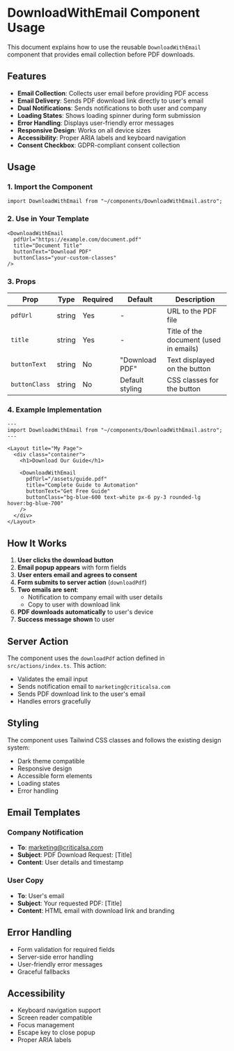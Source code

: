 # DownloadWithEmail Component Usage

This document explains how to use the reusable `DownloadWithEmail` component that provides email collection before PDF downloads.

## Features

- **Email Collection**: Collects user email before providing PDF access
- **Email Delivery**: Sends PDF download link directly to user's email
- **Dual Notifications**: Sends notifications to both user and company
- **Loading States**: Shows loading spinner during form submission
- **Error Handling**: Displays user-friendly error messages
- **Responsive Design**: Works on all device sizes
- **Accessibility**: Proper ARIA labels and keyboard navigation
- **Consent Checkbox**: GDPR-compliant consent collection

## Usage

### 1. Import the Component

```astro
import DownloadWithEmail from "~/components/DownloadWithEmail.astro";
```

### 2. Use in Your Template

```astro
<DownloadWithEmail 
  pdfUrl="https://example.com/document.pdf" 
  title="Document Title"
  buttonText="Download PDF" 
  buttonClass="your-custom-classes"
/>
```

### 3. Props

| Prop | Type | Required | Default | Description |
|------|------|----------|---------|-------------|
| `pdfUrl` | string | Yes | - | URL to the PDF file |
| `title` | string | Yes | - | Title of the document (used in emails) |
| `buttonText` | string | No | "Download PDF" | Text displayed on the button |
| `buttonClass` | string | No | Default styling | CSS classes for the button |

### 4. Example Implementation

```astro
---
import DownloadWithEmail from "~/components/DownloadWithEmail.astro";
---

<Layout title="My Page">
  <div class="container">
    <h1>Download Our Guide</h1>
    
    <DownloadWithEmail 
      pdfUrl="/assets/guide.pdf" 
      title="Complete Guide to Automation"
      buttonText="Get Free Guide"
      buttonClass="bg-blue-600 text-white px-6 py-3 rounded-lg hover:bg-blue-700"
    />
  </div>
</Layout>
```

## How It Works

1. **User clicks the download button**
2. **Email popup appears** with form fields
3. **User enters email and agrees to consent**
4. **Form submits to server action** (`downloadPdf`)
5. **Two emails are sent**:
   - Notification to company email with user details
   - Copy to user with download link
6. **PDF downloads automatically** to user's device
7. **Success message shown** to user

## Server Action

The component uses the `downloadPdf` action defined in `src/actions/index.ts`. This action:

- Validates the email input
- Sends notification email to `marketing@criticalsa.com`
- Sends PDF download link to the user's email
- Handles errors gracefully

## Styling

The component uses Tailwind CSS classes and follows the existing design system:

- Dark theme compatible
- Responsive design
- Accessible form elements
- Loading states
- Error handling

## Email Templates

### Company Notification
- **To**: marketing@criticalsa.com
- **Subject**: PDF Download Request: [Title]
- **Content**: User details and timestamp

### User Copy
- **To**: User's email
- **Subject**: Your requested PDF: [Title]
- **Content**: HTML email with download link and branding

## Error Handling

- Form validation for required fields
- Server-side error handling
- User-friendly error messages
- Graceful fallbacks

## Accessibility

- Keyboard navigation support
- Screen reader compatible
- Focus management
- Escape key to close popup
- Proper ARIA labels